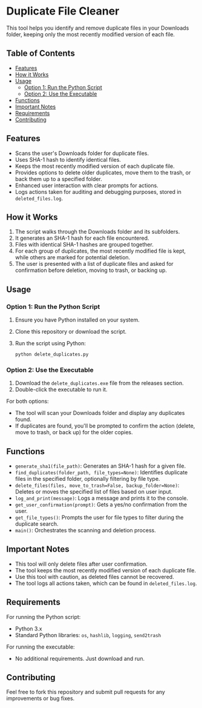 # Duplicate File Cleaner

This tool helps you identify and remove duplicate files in your Downloads folder, keeping only the most recently modified version of each file.

## Table of Contents

- [Features](#features)
- [How it Works](#how-it-works)
- [Usage](#usage)
  - [Option 1: Run the Python Script](#option-1-run-the-python-script)
  - [Option 2: Use the Executable](#option-2-use-the-executable)
- [Functions](#functions)
- [Important Notes](#important-notes)
- [Requirements](#requirements)
- [Contributing](#contributing)

## Features

- Scans the user's Downloads folder for duplicate files.
- Uses SHA-1 hash to identify identical files.
- Keeps the most recently modified version of each duplicate file.
- Provides options to delete older duplicates, move them to the trash, or back them up to a specified folder.
- Enhanced user interaction with clear prompts for actions.
- Logs actions taken for auditing and debugging purposes, stored in `deleted_files.log`.

## How it Works

1. The script walks through the Downloads folder and its subfolders.
2. It generates an SHA-1 hash for each file encountered.
3. Files with identical SHA-1 hashes are grouped together.
4. For each group of duplicates, the most recently modified file is kept, while others are marked for potential deletion.
5. The user is presented with a list of duplicate files and asked for confirmation before deletion, moving to trash, or backing up.

## Usage

### Option 1: Run the Python Script

1. Ensure you have Python installed on your system.
2. Clone this repository or download the script.
3. Run the script using Python:

   ```bash
   python delete_duplicates.py
   ```

### Option 2: Use the Executable

1. Download the `delete_duplicates.exe` file from the releases section.
2. Double-click the executable to run it.

For both options:

- The tool will scan your Downloads folder and display any duplicates found.
- If duplicates are found, you'll be prompted to confirm the action (delete, move to trash, or back up) for the older copies.

## Functions

- `generate_sha1(file_path)`: Generates an SHA-1 hash for a given file.
- `find_duplicates(folder_path, file_types=None)`: Identifies duplicate files in the specified folder, optionally filtering by file type.
- `delete_files(files, move_to_trash=False, backup_folder=None)`: Deletes or moves the specified list of files based on user input.
- `log_and_print(message)`: Logs a message and prints it to the console.
- `get_user_confirmation(prompt)`: Gets a yes/no confirmation from the user.
- `get_file_types()`: Prompts the user for file types to filter during the duplicate search.
- `main()`: Orchestrates the scanning and deletion process.

## Important Notes

- This tool will only delete files after user confirmation.
- The tool keeps the most recently modified version of each duplicate file.
- Use this tool with caution, as deleted files cannot be recovered.
- The tool logs all actions taken, which can be found in `deleted_files.log`.

## Requirements

For running the Python script:

- Python 3.x
- Standard Python libraries: `os`, `hashlib`, `logging`, `send2trash`

For running the executable:

- No additional requirements. Just download and run.

## Contributing

Feel free to fork this repository and submit pull requests for any improvements or bug fixes.
